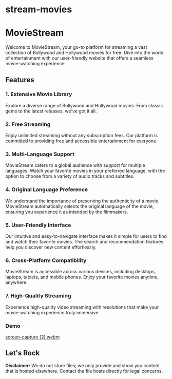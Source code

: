 # stream-movies

# MovieStream

Welcome to MovieStream, your go-to platform for streaming a vast collection of Bollywood and Hollywood movies for free. Dive into the world of entertainment with our user-friendly website that offers a seamless movie-watching experience.

## Features

### 1. Extensive Movie Library
Explore a diverse range of Bollywood and Hollywood movies. From classic gems to the latest releases, we've got it all.

### 2. Free Streaming
Enjoy unlimited streaming without any subscription fees. Our platform is committed to providing free and accessible entertainment for everyone.

### 3. Multi-Language Support
MovieStream caters to a global audience with support for multiple languages. Watch your favorite movies in your preferred language, with the option to choose from a variety of audio tracks and subtitles.

### 4. Original Language Preference
We understand the importance of preserving the authenticity of a movie. MovieStream automatically selects the original language of the movie, ensuring you experience it as intended by the filmmakers.

### 5. User-Friendly Interface
Our intuitive and easy-to-navigate interface makes it simple for users to find and watch their favorite movies. The search and recommendation features help you discover new content effortlessly.

### 6. Cross-Platform Compatibility
MovieStream is accessible across various devices, including desktops, laptops, tablets, and mobile phones. Enjoy your favorite movies anytime, anywhere.

### 7. High-Quality Streaming
Experience high-quality video streaming with resolutions that make your movie-watching experience truly immersive.

### Demo
[screen-capture (2).webm](https://github.com/singhJasvinder101/free-movies-series-streaming/assets/131908922/40a44f11-03c7-43c0-8522-bc142294af6b)


## Let's Rock
**Disclaimer:** We do not store files; we only provide and show you content that is hosted elsewhere. Contact the file hosts directly for legal concerns.
